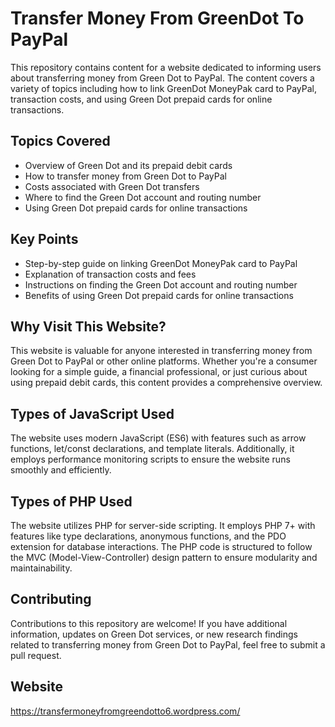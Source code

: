 # Transfer Money From GreenDot To PayPal

This repository contains content for a website dedicated to informing users about transferring money from Green Dot to PayPal. The content covers a variety of topics including how to link GreenDot MoneyPak card to PayPal, transaction costs, and using Green Dot prepaid cards for online transactions.

## Topics Covered

- Overview of Green Dot and its prepaid debit cards
- How to transfer money from Green Dot to PayPal
- Costs associated with Green Dot transfers
- Where to find the Green Dot account and routing number
- Using Green Dot prepaid cards for online transactions

## Key Points

- Step-by-step guide on linking GreenDot MoneyPak card to PayPal
- Explanation of transaction costs and fees
- Instructions on finding the Green Dot account and routing number
- Benefits of using Green Dot prepaid cards for online transactions

## Why Visit This Website?

This website is valuable for anyone interested in transferring money from Green Dot to PayPal or other online platforms. Whether you're a consumer looking for a simple guide, a financial professional, or just curious about using prepaid debit cards, this content provides a comprehensive overview.

## Types of JavaScript Used

The website uses modern JavaScript (ES6) with features such as arrow functions, let/const declarations, and template literals. Additionally, it employs performance monitoring scripts to ensure the website runs smoothly and efficiently.

## Types of PHP Used

The website utilizes PHP for server-side scripting. It employs PHP 7+ with features like type declarations, anonymous functions, and the PDO extension for database interactions. The PHP code is structured to follow the MVC (Model-View-Controller) design pattern to ensure modularity and maintainability.

## Contributing

Contributions to this repository are welcome! If you have additional information, updates on Green Dot services, or new research findings related to transferring money from Green Dot to PayPal, feel free to submit a pull request.

## Website

https://transfermoneyfromgreendotto6.wordpress.com/
